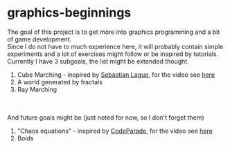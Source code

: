 # graphics-beginnings
The goal of this project is to get more into graphics programming and a bit of game development.
<br>
Since I do not have to much experience here, it will probably contain simple experiments and a lot of exercises might follow or be inspired by tutorials.
<br>
Currently I have 3 subgoals, the list might be extended thought.
1. Cube Marching - inspired by [Sebastian Lague](https://www.youtube.com/channel/UCmtyQOKKmrMVaKuRXz02jbQ), for the video see [here](https://www.youtube.com/watch?v=M3iI2l0ltbE)
2. A world generated by fractals
3. Ray Marching

<br>
<br>
And future goals might be (just noted for now, so I don't forget them)

1. "Chaos equations" - inspired by [CodeParade](https://www.youtube.com/channel/UCrv269YwJzuZL3dH5PCgxUw), for the video see [here](https://www.youtube.com/watch?v=fDSIRXmnVvk)
2. Boids
